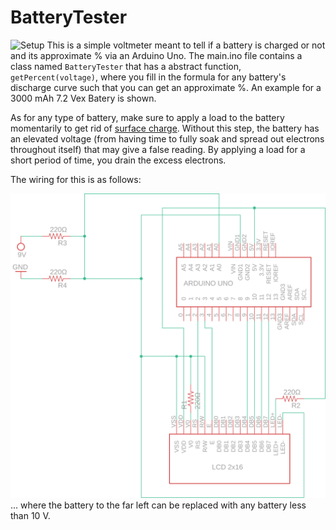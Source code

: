 # BatteryTester
![Setup](IMG_20210221_201524.jpg)
This is a simple voltmeter meant to tell if a battery is charged or not and its approximate % via an Arduino Uno. The main.ino file contains a class named `BatteryTester` that has a abstract function, `getPercent(voltage)`, where you fill in the formula for any battery's discharge curve such that you can get an approximate %. An example for a 3000 mAh 7.2 Vex Batery is shown.

As for any type of battery, make sure to apply a load to the battery momentarily to get rid of [surface charge](https://mechanics.stackexchange.com/questions/44197/what-is-surface-charge-and-how-does-it-affect-battery-testing). Without this step, the battery has an elevated voltage (from having time to fully soak and spread out electrons throughout itself) that may give a false reading. By applying a load for a short period of time, you drain the excess electrons.

The wiring for this is as follows:

![Circuit Diagram](circuit.png)
... where the battery to the far left can be replaced with any battery less than 10 V. 
